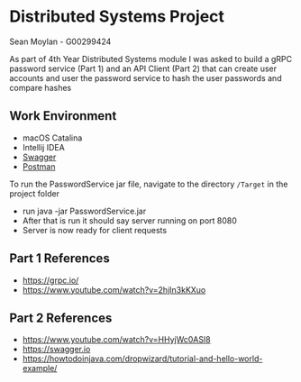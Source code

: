 # Distributed Systems Project
Sean Moylan - G00299424

As part of 4th Year Distributed Systems module I was asked to build a gRPC password service (Part 1) and an API Client (Part 2) that can create user accounts and user the password service to hash the user passwords and compare hashes

## Work Environment
- macOS Catalina
- Intellij IDEA
- [Swagger](https://swagger.io)
- [Postman](https://www.getpostman.com)

To run the PasswordService jar file, navigate to the directory `/Target` in the project folder
- run java -jar PasswordService.jar
- After that is run it should say server running on port 8080
- Server is now ready for client requests

## Part 1 References 
* https://grpc.io/
* https://www.youtube.com/watch?v=2hjIn3kKXuo

## Part 2 References
* https://www.youtube.com/watch?v=HHyjWc0ASl8
* https://swagger.io
* https://howtodoinjava.com/dropwizard/tutorial-and-hello-world-example/
